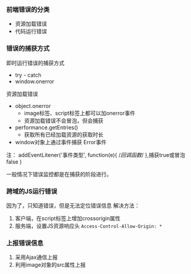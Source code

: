 ### 前端错误的分类

 - 资源加载错误
 - 代码运行错误

### 错误的捕获方式

即时运行错误的捕获方式
 - try - catch
 - window.onerror

资源加载错误
 - object.onerror
   - image标签、script标签上都可以加onerror事件
   - 资源加载错误不会冒泡，但会捕获
 - performance.getEntries()
   - 获取所有已经加载资源的获取时长
 - window对象上通过事件捕获 Error事件

注： addEventLitener('事件类型', function(e){ /*回调函数*/ },捕获true或冒泡false ) 

一般情况下错误监控都是在捕获的阶段进行。

### 跨域的JS运行错误
因为了，只知道错误，但是无法定位错误信息
解决方法：
1. 客户端，在script标签上增加crossorigin属性
2. 服务端，设置JS资源响应头 `Access-Control-Allow-Origin: *`


### 上报错误信息
1. 采用Ajax通信上报
2. 利用image对象的src属性上报